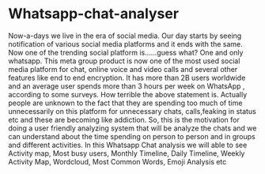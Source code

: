 # Whatsapp-chat-analyser

Now-a-days we live in the era of social media. Our day starts by 
seeing notification of various social media platforms and it ends with the same. 
Now one of the trending social platform is……guess what? One and only 
whatsapp. This meta group product is now one of the most used social media 
platform for chat, online voice and video calls and several other features like 
end to end encryption. It has more than 2B users worldwide and an average 
user spends more than 3 hours per week on WhatsApp , according to some 
surveys. How terrible the above statement is. Actually people are unknown to 
the fact that they are spending too much of time unnecessarily on this 
platform for unnecessary chats, calls,feaking in status etc and these are 
becoming like addiction. So, this is the motivation for doing a user friendly 
analyzing system that will be analyze the chats and we can understand about 
the time spending on person to person and in groups and different activities.
In this Whatsapp Chat analysis we will able to see Activity map, Most busy 
users, Monthly Timeline, Daily Timeline, Weekly Activity Map, Wordcloud, 
Most Common Words, Emoji Analysis etc
